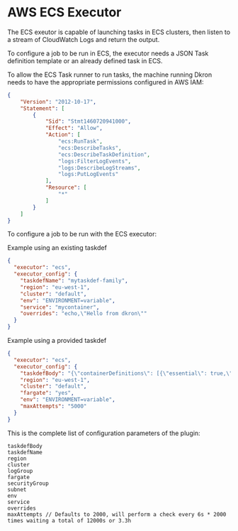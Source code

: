 # AWS ECS Executor

The ECS exeutor is capable of launching tasks in ECS clusters, then listen to a stream of CloudWatch Logs and return the output.

To configure a job to be run in ECS, the executor needs a JSON Task definition template or an already defined task in ECS.

To allow the ECS Task runner to run tasks, the machine running Dkron needs to have the appropriate permissions configured in AWS IAM:

```json
{
    "Version": "2012-10-17",
    "Statement": [
        {
            "Sid": "Stmt1460720941000",
            "Effect": "Allow",
            "Action": [
                "ecs:RunTask",
                "ecs:DescribeTasks",
                "ecs:DescribeTaskDefinition",
                "logs:FilterLogEvents",
                "logs:DescribeLogStreams",
                "logs:PutLogEvents"
            ],
            "Resource": [
                "*"
            ]
        }
    ]
}
```

To configure a job to be run with the ECS executor:

Example using an existing taskdef

```json
{
  "executor": "ecs",
  "executor_config": {
    "taskdefName": "mytaskdef-family",
    "region": "eu-west-1",
    "cluster": "default",
    "env": "ENVIRONMENT=variable",
    "service": "mycontainer",
    "overrides": "echo,\"Hello from dkron\""
  }
}
```

Example using a provided taskdef

```json
{
  "executor": "ecs",
  "executor_config": {
    "taskdefBody": "{\"containerDefinitions\": [{\"essential\": true,\"image\": \"hello-world\",\"memory\": 100,\"name\": \"hello-world\"}],\"family\": \"helloworld\"}",
    "region": "eu-west-1",
    "cluster": "default",
    "fargate": "yes",
    "env": "ENVIRONMENT=variable",
    "maxAttempts": "5000"
  }
}
```

This is the complete list of configuration parameters of the plugin:

```
taskdefBody
taskdefName
region
cluster
logGroup
fargate
securityGroup
subnet
env
service
overrides
maxAttempts // Defaults to 2000, will perform a check every 6s * 2000 times waiting a total of 12000s or 3.3h
```
